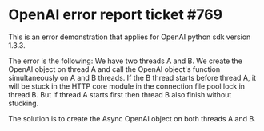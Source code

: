 # OpenAI error report ticket #769 

This is an error demonstration that applies for OpenAI python sdk version 1.3.3. 

The error is the following:
We have two threads A and B. We create the OpenAI object on thread A and call the OpenAI object's function
simultaneously on A and B threads. If the B thread starts before thread A, it will be stuck in the HTTP core module in
the connection file pool lock in thread B. But if thread A starts first then thread B also finish without stucking.

The solution is to create the Async OpenAI object on both threads A and B.